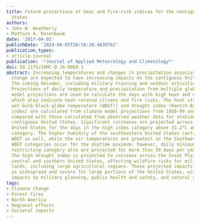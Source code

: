 ```yaml
---
title: Future projections of heat and fire-risk indices for the contiguous United
  States
authors:
- John W. Weatherly
- Mattson A. Rosenbaum
date: '2017-04-01'
publishDate: '2024-06-05T20:56:28.483076Z'
publication_types:
- article-journal
publication: '*Journal of Applied Meteorology and Climatology*'
doi: 10.1175/JAMC-D-16-0068.1
abstract: Increasing temperatures and changes in precipitation associated with climate
  change are expected to have increasing impacts on the contiguous United States in
  the coming decades, including military training and outdoor activities in general.
  Projections of daily temperature and precipitation from multiple global climate
  model projections are used to calculate the days with high heat and drought indices,
  which also indicate heat-related illness and fire risks. The heat stress index [the
  wet-bulb black-globe temperature (WBGT)] and drought index (Keetch-Byram drought
  index) are calculated from climate model projections from 1950-99 and 2070-99 and
  compared with those calculated from observed weather data for stations across the
  contiguous United States. Significant increases are projected across the southern
  United States for the days in the high index category above 32.2°C and high drought
  category. The higher humidity of the southeastern United States contributes to high
  WBGT as well, while the air temperatures are greatest in the Southwest. The highest
  WBGT categories occur for the daytime maximum; however, daily minimum WBGTs in the
  restricting category also are projected for more than 50 days per year in the Southeast.
  The high drought index is projected to increase across the Great Plains and the
  central and southern United States, affecting wildfire risks for military and public
  lands, including large agricultural regions. These projected impacts can be characterized
  as widespread and severe for large portions of the United States, with expected
  impacts to military planning, public health and safety, and natural resource management.
tags:
- Climate change
- Forest fires
- North America
- Regional effects
- Societal impacts
---
```

